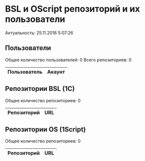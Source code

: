 ﻿# BSL и OScript репозиторий и их пользователи

Актуальность: 25.11.2016 5:07:26

## Пользователи

Общее количество пользователей: 0
Всего репозиториев: 0

| Пользователь | Акаунт |
---|---|



## Репозитории BSL (1C)

Общее количество репозиториев: 0

| Репозиторий | URL |
|---|---|



## Репозитории OS (1Script)

Общее количество репозиториев: 0

| Репозиторий | URL |
|---|---|




